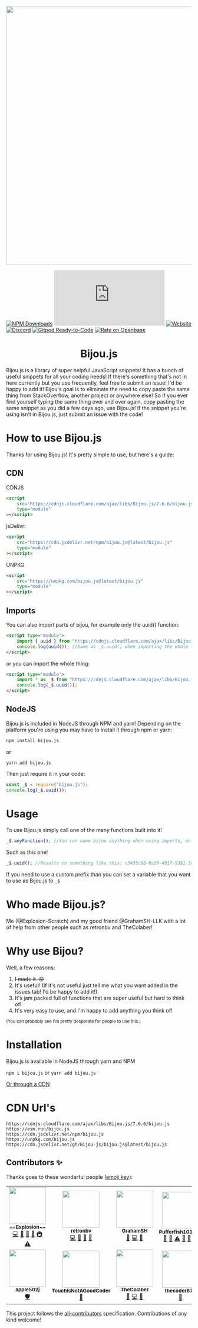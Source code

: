 <div align="center"><a href="https://bijou.js.org"><img width="700" src="https://bijou.js.org/Bijou.png"></a></div>
 
[![NPM Downloads](https://img.shields.io/npm/dm/bijou.js.svg?style=for-the-badge&color=lightseagreen)](https://npmjs.com/bijou.js)
[![GitHub stars](https://img.shields.io/github/stars/bijou-js/bijou.js?color=lightseagreen&style=for-the-badge)](https://github.com/bijou-js/bijou.js/stargazers)
[![Website](https://img.shields.io/website?down_color=lightseagreen&down_message=Down%20%3A%27%28&label=Website%20status&style=for-the-badge&up_color=lightseagreen&up_message=Online%21&url=https%3A%2F%2Fbijou.js.org)](https://bijou.js.org)
[![Discord](https://img.shields.io/discord/789662824678686720?style=for-the-badge&color=lightseagreen)](https://discord.gg/tApDpbyK2F)
[![Gitpod Ready-to-Code](https://img.shields.io/badge/Gitpod-ready--to--code-blue?logo=gitpod&style=for-the-badge&color=lightseagreen)](https://gitpod.io/#https://github.com/bijou-js/bijou.js)
[![Rate on Openbase](https://badges.openbase.com/js/rating/bijou.js.svg)](https://openbase.com/js/bijou.js?utm_source=embedded&utm_medium=badge&utm_campaign=rate-badge)

<h1 align=center>Bijou.js</h1>

Bijou.js is a library of super helpful JavaScript snippets! It has a bunch of
useful snippets for all your coding needs! If there's something that's not in
here currently but you use frequently, feel free to submit an issue! I'd be happy
to add it! Bijou's goal is to eliminate the need to copy paste the same thing
from StackOverflow, another project or anywhere else! So if you ever find
yourself typing the same thing over and over again, copy pasting the same
snippet as you did a few days ago, use Bijou.js! If the snippet you're using
isn't in Bijou.js, just submit an issue with the code!

# How to use Bijou.js

Thanks for using Bijou.js! It's pretty simple to use, but here's a guide:

## CDN

CDNJS

```html
<script
	src="https://cdnjs.cloudflare.com/ajax/libs/Bijou.js/7.6.6/bijou.js"
	type="module"
></script>
```

jsDelivr:

```html
<script
	src="https://cdn.jsdelivr.net/npm/bijou.js@latest/bijou.js"
	type="module"
></script>
```

UNPKG

```html
<script
	src="https://unpkg.com/bijou.js@latest/bijou.js"
	type="module"
></script>
```

## Imports

You can also import parts of bijou, for example only the uuid() function:

```html
<script type="module">
	import { uuid } from "https://cdnjs.cloudflare.com/ajax/libs/Bijou.js/7.6.6/bijou.js";
	console.log(uuid()); //Same as _$.uuid() when importing the whole library.
</script>
```

or you can import the whole thing:

```html
<script type="module">
	import * as _$ from "https://cdnjs.cloudflare.com/ajax/libs/Bijou.js/7.6.6/bijou.js";
	console.log(_$.uuid());
</script>
```

## NodeJS

Bijou.js is included in NodeJS through NPM and yarn! Depending on the platform you're using you may have to install it through npm or yarn:

```bash
npm install bijou.js
```

or

```
yarn add bijou.js
```

Then just require it in your code:

```js
const _$ = require("bijou.js");
console.log(_$.uuid());
```

# Usage

To use Bijou.js simply call one of the many functions built into it!

```js
_$.anyFunction(); //You can name bijou anything when using imports, or when using node you can name it using require();
```

Such as this one!

```js
_$.uuid(); //Results in something like this: c3435c88-0a20-491f-9391-3afde9c4a2d1
```

If you need to use a custom prefix than you can set a variable that you want to use as Bijou.js to `_$`

# Who made Bijou.js?

Me (@Explosion-Scratch) and my good friend @GrahamSH-LLK with a lot of help from other people such as retronbv and TheColaber!

# Why use Bijou?

Well, a few reasons:

1. <s>I made it. 😛</s>
2. It's useful! (If it's not useful just tell me what you want added in the
   issues tab! I'd be happy to add it!)
3. It's jam packed full of functions that are super useful but hard to think of!
4. It's very easy to use, and I'm happy to add anything you think of!

<small>(You can probably see I'm pretty desperate for people to use
this.)</small>

# Installation

Bijou.js is available in NodeJS through yarn and NPM

`npm i bijou.js`
or
`yarn add bijou.js`

[Or through a CDN](#cdn-urls)

# CDN Url's

```
https://cdnjs.cloudflare.com/ajax/libs/Bijou.js/7.6.6/bijou.js
https://esm.run/bijou.js
https://cdn.jsdelivr.net/npm/bijou.js
https://unpkg.com/bijou.js
https://cdn.jsdelivr.net/gh/Bijou-js/bijou.js@latest/bijou.js
```

## Contributors ✨

Thanks goes to these wonderful people ([emoji key](https://allcontributors.org/docs/en/emoji-key)):

<!-- ALL-CONTRIBUTORS-LIST:START - Do not remove or modify this section -->
<!-- prettier-ignore-start -->
<!-- markdownlint-disable -->
<table>
  <tr>
    <td align="center"><a href="http://chrome://crash"><img src="https://avatars.githubusercontent.com/u/61319150?v=4?s=100" width="100px;" alt=""/><br /><sub><b>--Explosion--</b></sub></a><br /><a href="https://github.com/Bijou-js/Bijou.js/commits?author=Explosion-Scratch" title="Code">💻</a> <a href="#design-Explosion-Scratch" title="Design">🎨</a> <a href="https://github.com/Bijou-js/Bijou.js/issues?q=author%3AExplosion-Scratch" title="Bug reports">🐛</a> <a href="https://github.com/Bijou-js/Bijou.js/commits?author=Explosion-Scratch" title="Documentation">📖</a> <a href="#infra-Explosion-Scratch" title="Infrastructure (Hosting, Build-Tools, etc)">🚇</a> <a href="https://github.com/Bijou-js/Bijou.js/commits?author=Explosion-Scratch" title="Tests">⚠️</a></td>
    <td align="center"><a href="https://retronbv.github.io"><img src="https://avatars.githubusercontent.com/u/49005044?v=4?s=100" width="100px;" alt=""/><br /><sub><b>retronbv</b></sub></a><br /><a href="https://github.com/Bijou-js/Bijou.js/commits?author=retronbv" title="Code">💻</a> <a href="#ideas-retronbv" title="Ideas, Planning, & Feedback">🤔</a> <a href="https://github.com/Bijou-js/Bijou.js/issues?q=author%3Aretronbv" title="Bug reports">🐛</a> <a href="https://github.com/Bijou-js/Bijou.js/commits?author=retronbv" title="Documentation">📖</a></td>
    <td align="center"><a href="https://grahamsh.com"><img src="https://avatars.githubusercontent.com/u/64214252?v=4?s=100" width="100px;" alt=""/><br /><sub><b>GrahamSH</b></sub></a><br /><a href="https://github.com/Bijou-js/Bijou.js/issues?q=author%3AGrahamSH-LLK" title="Bug reports">🐛</a> <a href="https://github.com/Bijou-js/Bijou.js/commits?author=GrahamSH-LLK" title="Code">💻</a> <a href="https://github.com/Bijou-js/Bijou.js/commits?author=GrahamSH-LLK" title="Documentation">📖</a></td>
    <td align="center"><a href="https://github.com/pufferfish101007"><img src="https://avatars.githubusercontent.com/u/50246616?v=4?s=100" width="100px;" alt=""/><br /><sub><b>Pufferfish101007</b></sub></a><br /><a href="https://github.com/Bijou-js/Bijou.js/issues?q=author%3Apufferfish101007" title="Bug reports">🐛</a> <a href="https://github.com/Bijou-js/Bijou.js/commits?author=pufferfish101007" title="Documentation">📖</a> <a href="https://github.com/Bijou-js/Bijou.js/commits?author=pufferfish101007" title="Tests">⚠️</a> <a href="#tool-pufferfish101007" title="Tools">🔧</a> <a href="#question-pufferfish101007" title="Answering Questions">💬</a> <a href="#tutorial-pufferfish101007" title="Tutorials">✅</a></td>
    <td align="center"><a href="https://github.com/AwayFromKeyword"><img src="https://avatars.githubusercontent.com/u/64666021?v=4?s=100" width="100px;" alt=""/><br /><sub><b>AFK</b></sub></a><br /><a href="https://github.com/Bijou-js/Bijou.js/issues?q=author%3AAwayFromKeyword" title="Bug reports">🐛</a></td>
    <td align="center"><a href="https://github.com/CubeyTheCube"><img src="https://avatars.githubusercontent.com/u/72284516?v=4?s=100" width="100px;" alt=""/><br /><sub><b>CubeyTheCube</b></sub></a><br /><a href="https://github.com/Bijou-js/Bijou.js/commits?author=CubeyTheCube" title="Code">💻</a></td>
    <td align="center"><a href="http://Scratch.mit.edu/users/-Xanimation-"><img src="https://avatars.githubusercontent.com/u/57809064?v=4?s=100" width="100px;" alt=""/><br /><sub><b>-Xanimation-</b></sub></a><br /><a href="https://github.com/Bijou-js/Bijou.js/commits?author=devxan" title="Documentation">📖</a> <a href="https://github.com/Bijou-js/Bijou.js/issues?q=author%3Adevxan" title="Bug reports">🐛</a></td>
  </tr>
  <tr>
    <td align="center"><a href="https://github.com/apple502j"><img src="https://avatars.githubusercontent.com/u/33279053?v=4?s=100" width="100px;" alt=""/><br /><sub><b>apple502j</b></sub></a><br /><a href="#security-apple502j" title="Security">🛡️</a></td>
    <td align="center"><a href="http://touchcreator.github.io"><img src="https://avatars.githubusercontent.com/u/64277067?v=4?s=100" width="100px;" alt=""/><br /><sub><b>TouchIsNotAGoodCoder</b></sub></a><br /><a href="https://github.com/Bijou-js/Bijou.js/issues?q=author%3ATouchcreator" title="Bug reports">🐛</a></td>
    <td align="center"><a href="https://scratch.mit.edu/users/TheColaber/"><img src="https://avatars.githubusercontent.com/u/72760579?v=4?s=100" width="100px;" alt=""/><br /><sub><b>TheColaber</b></sub></a><br /><a href="https://github.com/Bijou-js/Bijou.js/issues?q=author%3ATheColaber" title="Bug reports">🐛</a> <a href="https://github.com/Bijou-js/Bijou.js/commits?author=TheColaber" title="Code">💻</a> <a href="https://github.com/Bijou-js/Bijou.js/commits?author=TheColaber" title="Documentation">📖</a></td>
    <td align="center"><a href="https://thecoder876.github.io"><img src="https://avatars.githubusercontent.com/u/76265544?v=4?s=100" width="100px;" alt=""/><br /><sub><b>thecoder876</b></sub></a><br /><a href="https://github.com/Bijou-js/Bijou.js/issues?q=author%3Athecoder876" title="Bug reports">🐛</a></td>
    <td align="center"><a href="http://mtm828.github.io"><img src="https://avatars.githubusercontent.com/u/71281115?v=4?s=100" width="100px;" alt=""/><br /><sub><b>MTM828</b></sub></a><br /><a href="#content-MTM828" title="Content">🖋</a></td>
  </tr>
</table>

<!-- markdownlint-restore -->
<!-- prettier-ignore-end -->

<!-- ALL-CONTRIBUTORS-LIST:END -->

This project follows the [all-contributors](https://github.com/all-contributors/all-contributors) specification. Contributions of any kind welcome!
